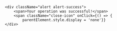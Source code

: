                     <div className="alert alert-success">
                        <span>Your operation was successful!</span>
                        <span className="close-icon" onClick={() => {
                            parentElement.style.display = 'none'}}
                    </div>
